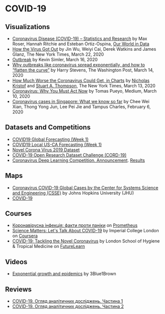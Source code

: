 # COVID-19

## Visualizations ##
- [Coronavirus Disease (COVID-19) – Statistics and Research](https://ourworldindata.org/coronavirus) by Max Roser, Hannah Ritchie and Esteban Ortiz-Ospina, [Our World in Data](https://ourworldindata.org/)
- [How the Virus Got Out](https://www.nytimes.com/interactive/2020/03/22/world/coronavirus-spread.html) by Jin Wu, Weiyi Cai, Derek Watkins and James Glanz, The New York Times, March 22, 2020
- [Outbreak](https://www.meltingasphalt.com/interactive/outbreak/) by Kevin Simler, March 16, 2020
- [Why outbreaks like coronavirus spread exponentially, and how to “flatten the curve”](https://www.washingtonpost.com/graphics/2020/world/corona-simulator/) by Harry Stevens, The Washington Post, March 14, 2020
- [How Much Worse the Coronavirus Could Get, in Charts](https://www.nytimes.com/interactive/2020/03/13/opinion/coronavirus-trump-response.html) by [Nicholas Kristof](https://www.nytimes.com/column/nicholas-kristof) and [Stuart A. Thompson](https://www.nytimes.com/by/stuart-a-thompson), The New York Times, March 13, 2020
- [Coronavirus: Why You Must Act Now](https://medium.com/@tomaspueyo/coronavirus-act-today-or-people-will-die-f4d3d9cd99ca) by Tomas Pueyo, Medium, March 10, 2020
- [Coronavirus cases in Singapore: What we know so far](https://www.straitstimes.com/multimedia/graphics/2020/02/spore-virus-cases/index.html) by Chee Wei Xian, Thong Yong Jun, Lee Pei Jie and Tampus Charles, February 6, 2020

## Datasets and Competitions ##
- [COVID19 Global Forecasting (Week 1)](https://www.kaggle.com/c/covid19-global-forecasting-week-1)
- [COVID19 Local US-CA Forecasting (Week 1)](https://www.kaggle.com/c/covid19-local-us-ca-forecasting-week-1/)
- [Novel Corona Virus 2019 Dataset](https://www.kaggle.com/sudalairajkumar/novel-corona-virus-2019-dataset)
- [COVID-19 Open Research Dataset Challenge (CORD-19)](https://www.kaggle.com/allen-institute-for-ai/CORD-19-research-challenge)
- [Coronavirus Deep Learning Competition. Announcement](https://www.youtube.com/watch?v=1LJgkovowgA). [Results](https://www.sage-health.org/coronavirus/)

## Maps ##
- [Coronavirus COVID-19 Global Cases by the Center for Systems Science and Engineering (CSSE)](https://www.arcgis.com/apps/opsdashboard/index.html#/bda7594740fd40299423467b48e9ecf6) by Johns Hopkins University (JHU)
- [COVID-19](https://maps.mkeda.me/covid/cases)

## Courses ##
- [Коронавірусна інфекція: факти проти паніки](https://courses.prometheus.org.ua/courses/course-v1:Prometheus+COVID101+2020_T1/about) on [Prometheus](https://edx.prometheus.org.ua/)
- [Science Matters: Let's Talk About COVID-19](https://www.coursera.org/learn/covid-19) by Imperial College London on [Coursera](https://www.coursera.org/)
- [COVID-19: Tackling the Novel Coronavirus](https://www.futurelearn.com/courses/covid19-novel-coronavirus) by London School of Hygiene & Tropical Medicine on [FutureLearn](https://www.futurelearn.com)

## Videos ##
- [Exponential growth and epidemics](https://www.youtube.com/watch?v=Kas0tIxDvrg) by 3Blue1Brown

## Reviews ##
- [COVID-19. Огляд аналітичних досліджень. Частина 1](https://medium.com/@petroivanyuk/covid-19-%D0%BE%D0%B3%D0%BB%D1%8F%D0%B4-%D0%B0%D0%BD%D0%B0%D0%BB%D1%96%D1%82%D0%B8%D1%87%D0%BD%D0%B8%D1%85-%D0%B4%D0%BE%D1%81%D0%BB%D1%96%D0%B4%D0%B6%D0%B5%D0%BD%D1%8C-c4370665007)
- [COVID-19. Огляд аналітичних досліджень. Частина 2](https://medium.com/@petroivanyuk/covid-19-%D0%BE%D0%B3%D0%BB%D1%8F%D0%B4-%D0%B0%D0%BD%D0%B0%D0%BB%D1%96%D1%82%D0%B8%D1%87%D0%BD%D0%B8%D1%85-%D0%B4%D0%BE%D1%81%D0%BB%D1%96%D0%B4%D0%B6%D0%B5%D0%BD%D1%8C-%D1%87%D0%B0%D1%81%D1%82%D0%B8%D0%BD%D0%B0-2-86fd6af51c20)
